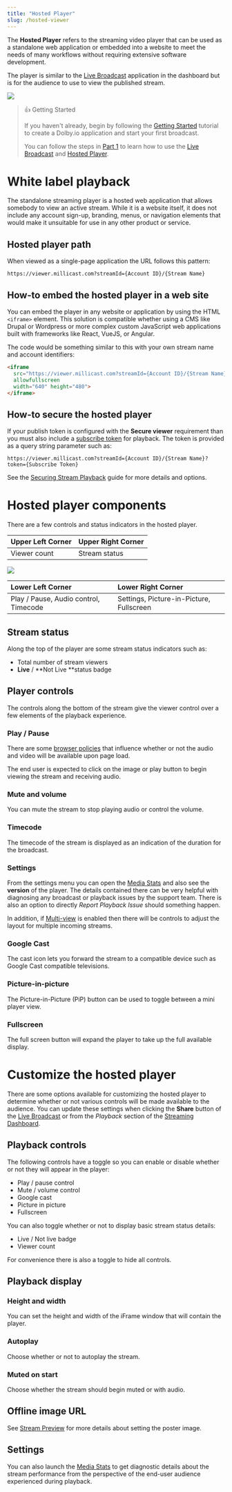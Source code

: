 ```yaml
---
title: "Hosted Player"
slug: /hosted-viewer
---
```

The **Hosted Player** refers to the streaming video player that can be used as a standalone web application or embedded into a website to meet the needs of many workflows without requiring extensive software development.

The player is similar to the [Live Broadcast](/millicast/streaming-dashboard/how-to-broadcast-in-dashboard.md) application in the dashboard but is for the audience to use to view the published stream.


![](../assets/img/dolbyio-hosted-viewer-preview.png)



> 👍 Getting Started
> 
> If you haven't already, begin by following the [Getting Started](/millicast/introduction-to-streaming-apis.mdx) tutorial to create a Dolby.io application and start your first broadcast. 
> 
> You can follow the steps in [Part 1](/millicast/getting-started/using-the-dashboard.md) to learn how to use the [Live Broadcast](/millicast/streaming-dashboard/how-to-broadcast-in-dashboard.md) and [Hosted Player](/millicast/playback/hosted-viewer.md).

# White label playback

The standalone streaming player is a hosted web application that allows somebody to view an active stream. While it is a website itself, it does not include any account sign-up, branding, menus, or navigation elements that would make it unsuitable for use in any other product or service.

## Hosted player path

When viewed as a single-page application the URL follows this pattern:

```
https://viewer.millicast.com?streamId={Account ID}/{Stream Name}
```

## How-to embed the hosted player in a web site

You can embed the player in any website or application by using the HTML `<iframe>` element. This solution is compatible whether using a CMS like Drupal or Wordpress or more complex custom JavaScript web applications built with frameworks like React, VueJS, or Angular.

The code would be something similar to this with your own stream name and account identifiers:

```html
<iframe 
  src="https://viewer.millicast.com?streamId={Account ID}/{Stream Name}"
  allowfullscreen
  width="640" height="480">
</iframe>
```

## How-to secure the hosted player

If your publish token is configured with the **Secure viewer** requirement than you must also include a [subscribe token](/millicast/streaming-dashboard/subscribe-tokens.md) for playback. The token is provided as a query string parameter such as:

```
https://viewer.millicast.com?streamId={Account ID}/{Stream Name}?token={Subscribe Token}
```

See the [Securing Stream Playback](/millicast/playback/securing-stream-playback.md) guide for more details and options.

# Hosted player components

There are a few controls and status indicators in the hosted player. 

| Upper Left Corner | Upper Right Corner |
| :---------------- | :----------------- |
| Viewer count      | Stream status      |


![](../assets/img/dolbyio-streaming-dashboard-playback-viewer.png)



| Lower Left Corner                     | Lower Right Corner                       |
| :------------------------------------ | :--------------------------------------- |
| Play / Pause, Audio control, Timecode | Settings, Picture-in-Picture, Fullscreen |

## Stream status

Along the top of the player are some stream status indicators such as:

- Total number of stream viewers
- **Live** / **Not Live **status badge

## Player controls

The controls along the bottom of the stream give the viewer control over a few elements of the playback experience.

### Play / Pause

There are some [browser policies](https://github.com/orgs/dolbyio-samples/discussions/3#discussioncomment-6601624) that influence whether or not the audio and video will be available upon page load. 

The end user is expected to click on the image or play button to begin viewing the stream and receiving audio.

### Mute and volume

You can mute the stream to stop playing audio or control the volume.

### Timecode

The timecode of the stream is displayed as an indication of the duration for the broadcast.

### Settings

From the settings menu you can open the [Media Stats](/millicast/analytics/media-stats.md) and also see the **version** of the player. The details contained there can be very helpful with diagnosing any broadcast or playback issues by the support team. There is also an option to directly _Report Playback Issue_ should something happen.

In addition, if [Multi-view](/millicast/playback/multiview.md) is enabled then there will be controls to adjust the layout for multiple incoming streams.

### Google Cast

The cast icon lets you forward the stream to a compatible device such as Google Cast compatible televisions.

### Picture-in-picture

The Picture-in-Picture (PiP) button can be used to toggle between a mini player view.

### Fullscreen

The full screen button will expand the player to take up the full available display.

# Customize the hosted player

There are some options available for customizing the hosted player to determine whether or not various controls will be made available to the audience. You can update these settings when clicking the **Share** button of the [Live Broadcast](/millicast/streaming-dashboard/how-to-broadcast-in-dashboard.md) or from the _Playback_ section of the [Streaming Dashboard](/millicast/streaming-dashboard/index.md).

## Playback controls

The following controls have a toggle so you can enable or disable whether or not they will appear in the player:

- Play / pause control
- Mute / volume control
- Google cast
- Picture in picture
- Fullscreen

You can also toggle whether or not to display basic stream status details:

- Live / Not live badge
- Viewer count

For convenience there is also a toggle to hide all controls.

## Playback display

### Height and width

You can set the height and width of the iFrame window that will contain the player.

### Autoplay

Choose whether or not to autoplay the stream.

### Muted on start

Choose whether the stream should begin muted or with audio.

## Offline image URL

See [Stream Preview](/millicast/playback/customize-your-player.md) for more details about setting the poster image.

## Settings

You can also launch the [Media Stats](/millicast/analytics/media-stats.md) to get diagnostic details about the stream performance from the perspective of the end-user audience experienced during playback.
